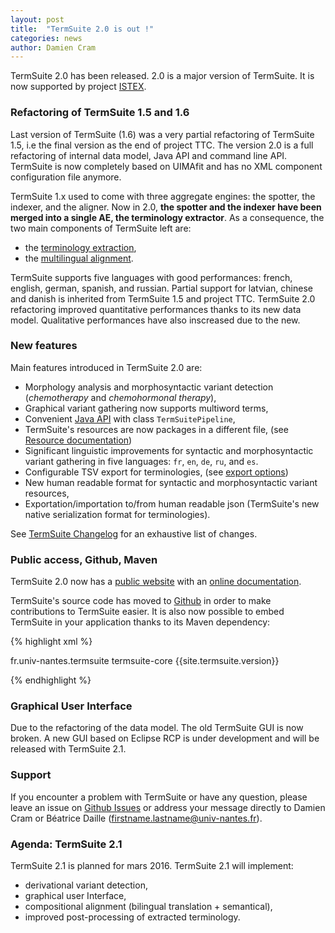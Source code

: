 ```yaml
---
layout: post
title:  "TermSuite 2.0 is out !"
categories: news
author: Damien Cram
---
```


TermSuite 2.0 has been released. 2.0 is a major version of TermSuite. It is now supported by project [ISTEX](http://www.istex.fr/).

### Refactoring of TermSuite 1.5 and 1.6

Last version of TermSuite (1.6) was a very partial refactoring of TermSuite 1.5, i.e the final version as the end of project TTC. The version 2.0 is a full refactoring of internal data model, Java API and command line API. TermSuite is now completely based on UIMAfit and has no XML component configuration file anymore.

TermSuite 1.x used to come with three aggregate engines: the spotter, the indexer, and the aligner. Now in 2.0, **the spotter and the indexer have been merged into a single AE, the terminology extractor**. As a consequence, the two main components of TermSuite left are:

 * the [terminology extraction](/documentation/java-api/#terminology-extraction),
 * the [multilingual alignment](/documentation/java-api/#run-bilingual-alignment-bilingualaligner).

TermSuite supports five languages with good performances: french, english, german, spanish, and russian. Partial support for latvian, chinese and danish is inherited from TermSuite 1.5 and project TTC. TermSuite 2.0 refactoring improved quantitative performances thanks to its new data model. Qualitative performances have also inscreased due to the new.

### New features

Main features introduced in TermSuite 2.0 are:

 * Morphology analysis and morphosyntactic variant detection (*chemotherapy* and *chemohormonal therapy*),
 * Graphical variant gathering now supports multiword terms,
 * Convenient [Java API](/documentation/java-api/) with class `TermSuitePipeline`,
 * TermSuite's resources are now packages in a different file, (see [Resource documentation](/documentation/resources/))
 * Significant linguistic improvements for syntactic and morphosyntactic variant gathering in five languages: `fr`, `en`, `de`, `ru`, and `es`.
 * Configurable TSV export for terminologies, (see [export options](/documentation/command-line-api/#export))
 * New human readable format for syntactic and morphosyntactic variant resources,
 * Exportation/importation to/from human readable json (TermSuite's new native serialization format for terminologies).

See [TermSuite Changelog](/changelog/) for an exhaustive list of changes.

### Public access, Github, Maven

TermSuite 2.0 now has a [public website](/) with an [online documentation](/documentation).

TermSuite's source code has moved to [Github]({{site.github}}) in order to make contributions to TermSuite easier. It is also now possible to embed TermSuite in your application thanks to its Maven dependency:

{% highlight xml %}

<dependency>
  <groupId>fr.univ-nantes.termsuite</groupId>
  <artifactId>termsuite-core</artifactId>
  <version>{{site.termsuite.version}}</version>
</dependency>

{% endhighlight %}

### Graphical User Interface

Due to the refactoring of the data model. The old TermSuite GUI is now broken. A new GUI based on Eclipse RCP is under development and will be released with TermSuite 2.1.

### Support

If you encounter a problem with TermSuite or have any question, please leave an issue on [Github Issues]({{site.github}}/issues) or address your message directly to Damien Cram or Béatrice Daille (firstname.lastname@univ-nantes.fr).

### Agenda: TermSuite 2.1

TermSuite 2.1 is planned for mars 2016. TermSuite 2.1 will implement:
 * derivational variant detection,
 * graphical user Interface,
 * compositional alignment (bilingual translation + semantical),
 * improved post-processing of extracted terminology.
